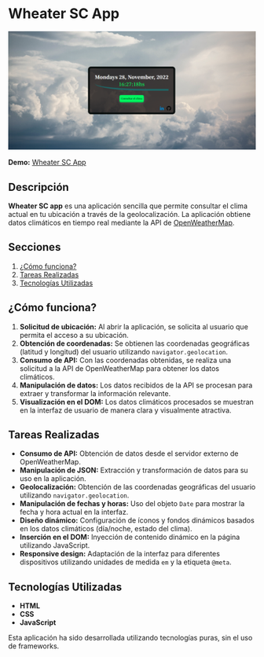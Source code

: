 # Wheater SC App

<p align ="center">
  <img src="https://github.com/santiagocarranz-a/appWheater/blob/master/apcli.png"/>
</p>

**Demo:** [Wheater SC App](https://santiagocarranz-a.github.io/)

## Descripción

**Wheater SC app** es una aplicación sencilla que permite consultar el clima actual en tu ubicación a través de la geolocalización. La aplicación obtiene datos climáticos en tiempo real mediante la API de [OpenWeatherMap](https://openweathermap.org/).

## Secciones

1. [¿Cómo funciona?](#cómo-funciona)
2. [Tareas Realizadas](#tareas-realizadas)
3. [Tecnologías Utilizadas](#tecnologías-utilizadas)

## ¿Cómo funciona?

1. **Solicitud de ubicación:** Al abrir la aplicación, se solicita al usuario que permita el acceso a su ubicación.
2. **Obtención de coordenadas:** Se obtienen las coordenadas geográficas (latitud y longitud) del usuario utilizando `navigator.geolocation`.
3. **Consumo de API:** Con las coordenadas obtenidas, se realiza una solicitud a la API de OpenWeatherMap para obtener los datos climáticos.
4. **Manipulación de datos:** Los datos recibidos de la API se procesan para extraer y transformar la información relevante.
5. **Visualización en el DOM:** Los datos climáticos procesados se muestran en la interfaz de usuario de manera clara y visualmente atractiva.

## Tareas Realizadas

- **Consumo de API:** Obtención de datos desde el servidor externo de OpenWeatherMap.
- **Manipulación de JSON:** Extracción y transformación de datos para su uso en la aplicación.
- **Geolocalización:** Obtención de las coordenadas geográficas del usuario utilizando `navigator.geolocation`.
- **Manipulación de fechas y horas:** Uso del objeto `Date` para mostrar la fecha y hora actual en la interfaz.
- **Diseño dinámico:** Configuración de íconos y fondos dinámicos basados en los datos climáticos (día/noche, estado del clima).
- **Inserción en el DOM:** Inyección de contenido dinámico en la página utilizando JavaScript.
- **Responsive design:** Adaptación de la interfaz para diferentes dispositivos utilizando unidades de medida `em` y la etiqueta `@meta`.

## Tecnologías Utilizadas

- **HTML**
- **CSS**
- **JavaScript**

Esta aplicación ha sido desarrollada utilizando tecnologías puras, sin el uso de frameworks.
